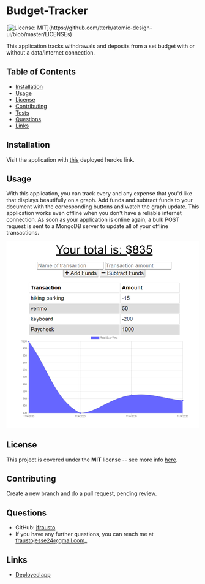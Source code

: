# Budget-Tracker

[![License: MIT](https://img.shields.io/apm/l/atomic-design-ui.svg?)](https://github.com/tterb/atomic-design-ui/blob/master/LICENSEs)

This application tracks withdrawals and deposits from a set budget with or without a data/internet connection.

## Table of Contents

- [Installation](#Installation)
- [Usage](#Usage)
- [License](#License)
- [Contributing](#Contributing)
- [Tests](#Testing)
- [Questions](#Questions)
- [Links](#Links)

## Installation

Visit the application with [this](https://rocky-garden-31416.herokuapp.com/) deployed heroku link.

## Usage

With this application, you can track every and any expense that you'd like that displays beautifully on a graph. Add funds and subtract funds to your document with the corresponding buttons and watch the graph update. This application works even offline when you don't have a reliable internet connection. As soon as your application is online again, a bulk POST request is sent to a MongoDB server to update all of your offline transactions.

![Last Workout](/screenshots/budget-tracker-screenshot.PNG?raw=true "workout tracker last workout summary")

## License

This project is covered under the **MIT** license -- see more info [here](https://opensource.org/licenses/MIT).

## Contributing

Create a new branch and do a pull request, pending review.

## Questions

- GitHub: [jfrausto](https://github.com/jfrausto)
- If you have any further questions, you can reach me at fraustojesse24@gmail.com\_

## Links

- [Deployed app](https://rocky-garden-31416.herokuapp.com/)
